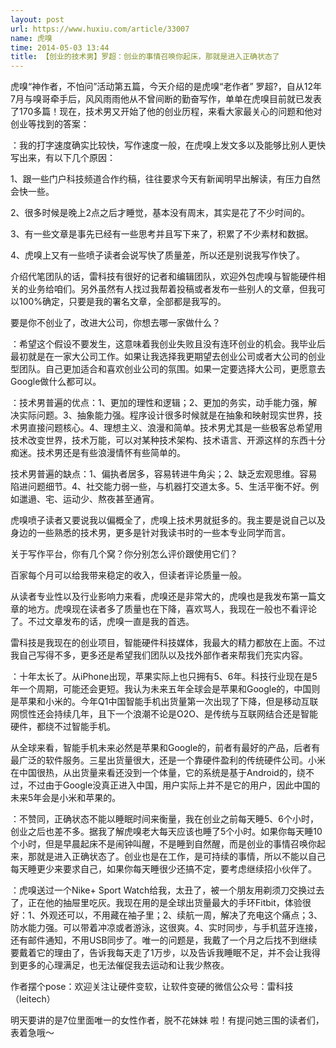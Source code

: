 ```yaml
---
layout: post
url: https://www.huxiu.com/article/33007
name: 虎嗅
time: 2014-05-03 13:44
title: 【创业的技术男】罗超：创业的事情召唤你起床，那就是进入正确状态了
---
```

虎嗅“神作者，不怕问”活动第五篇，今天介绍的是虎嗅“老作者” 罗超?，自从12年7月与嗅哥牵手后，风风雨雨他从不曾间断的勤奋写作，单单在虎嗅目前就已发表了170多篇！现在，技术男又开始了他的创业历程，来看大家最关心的问题和他对创业等找到的答案：

：我的打字速度确实比较快，写作速度一般，在虎嗅上发文多以及能够比别人更快写出来，有以下几个原因：

1、跟一些门户科技频道合作约稿，往往要求今天有新闻明早出解读，有压力自然会快一些。

2、很多时候是晚上2点之后才睡觉，基本没有周末，其实是花了不少时间的。

3、有一些文章是事先已经有一些思考并且写下来了，积累了不少素材和数据。

4、虎嗅上又有一些喷子读者会说写快了质量差，所以还是别说我写作快了。

介绍代笔团队的话，雷科技有很好的记者和编辑团队，欢迎外包虎嗅与智能硬件相关的业务给咱们。另外虽然有人找过我帮着投稿或者发布一些别人的文章，但我可以100%确定，只要是我的署名文章，全部都是我写的。

要是你不创业了，改进大公司，你想去哪一家做什么？

：希望这个假设不要发生，这意味着我创业失败且没有连环创业的机会。我毕业后最初就是在一家大公司工作。如果让我选择我更期望去创业公司或者大公司的创业型团队。自己更加适合和喜欢创业公司的氛围。如果一定要选择大公司，更愿意去Google做什么都可以。

：技术男普遍的优点：1、更加的理性和逻辑；2、更加的务实，动手能力强，解决实际问题。3、抽象能力强。程序设计很多时候就是在抽象和映射现实世界，技术男直接问题核心。4、理想主义、浪漫和简单。技术男尤其是一些极客总希望用技术改变世界，技术万能，可以对某种技术架构、技术语言、开源这样的东西十分痴迷。技术男还是有些浪漫情怀有些简单的。

技术男普遍的缺点：1、偏执者居多，容易转进牛角尖；2、缺乏宏观思维。容易陷进问题细节。4、社交能力弱一些，与机器打交道太多。5、生活平衡不好。例如邋遢、宅、运动少、熬夜甚至通宵。

虎嗅喷子读者又要说我以偏概全了，虎嗅上技术男就挺多的。我主要是说自己以及身边的一些熟悉的技术男，更多是针对我读书时的一些本专业同学而言。

关于写作平台，你有几个窝？你分别怎么评价跟使用它们？

百家每个月可以给我带来稳定的收入，但读者评论质量一般。

从读者专业性以及行业影响力来看，虎嗅还是非常大的，虎嗅也是我发布第一篇文章的地方。虎嗅现在读者多了质量也在下降，喜欢骂人，我现在一般也不看评论了。不过文章发布的话，虎嗅一直是我的首选。

雷科技是我现在的创业项目，智能硬件科技媒体，我最大的精力都放在上面。不过我自己写得不多，更多还是希望我们团队以及找外部作者来帮我们充实内容。

：十年太长了。从iPhone出现，苹果实际上也只拥有5、6年。科技行业现在是5年一个周期，可能还会更短。我认为未来五年全球会是苹果和Google的，中国则是苹果和小米的。今年Q1中国智能手机出货量第一次出现了下降，但是移动互联网惯性还会持续几年，且下一个浪潮不论是O2O、是传统与互联网结合还是智能硬件，都绕不过智能手机。

从全球来看，智能手机未来必然是苹果和Google的，前者有最好的产品，后者有最广泛的软件服务。三星出货量很大，还是一个靠硬件盈利的传统硬件公司。小米在中国很热，从出货量来看还没到一个体量，它的系统是基于Android的，绕不过，不过由于Google没真正进入中国，用户实际上并不是它的用户，因此中国的未来5年会是小米和苹果的。

：不赞同，正确状态不能以睡眠时间来衡量，我在创业之前每天睡5、6个小时，创业之后也差不多。据我了解虎嗅老大每天应该也睡了5个小时。如果你每天睡10个小时，但是早晨起床不是闹钟叫醒，不是睡到自然醒，而是创业的事情召唤你起来，那就是进入正确状态了。创业也是在工作，是可持续的事情，所以不能以自己每天睡更少来要求自己，如果你每天睡很少还搞不定，要考虑继续招小伙伴了。

：虎嗅送过一个Nike+ Sport Watch给我，太丑了，被一个朋友用剃须刀交换过去了，正在他的抽屉里吃灰。我现在用的是全球出货量最大的手环Fitbit，体验很好：1、外观还可以，不用藏在袖子里；2、续航一周，解决了充电这个痛点；3、防水能力强。可以带着冲凉或者游泳，这很爽。4、实时同步，与手机蓝牙连接，还有邮件通知，不用USB同步了。唯一的问题是，我戴了一个月之后找不到继续要戴着它的理由了，告诉我每天走了1万步，以及告诉我睡眠不足，并不会让我得到更多的心理满足，也无法催促我去运动和让我少熬夜。

作者摆个pose：欢迎关注让硬件变软，让软件变硬的微信公众号：雷科技（leitech）

明天要讲的是7位里面唯一的女性作者，脱不花妹妹 啦！有提问她三围的读者们，表着急哦～

